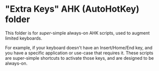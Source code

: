 # "Extra Keys" AHK (AutoHotKey) folder

This folder is for *super*-simple always-on AHK scripts, used to augment limited keyboards.

For example, if your keyboard doesn't have an Insert/Home/End key, and you have a specific application or use-case that requires it. These scripts are super-simple shortcuts to activate those keys, and are designed to be always-on.
